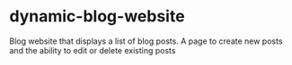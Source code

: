 # dynamic-blog-website
Blog website that displays a list of blog posts. A page to create new posts and the ability to edit or delete existing posts
